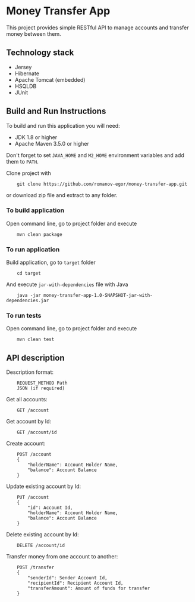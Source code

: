 # Money Transfer App
This project provides simple RESTful API to manage accounts and transfer money between them.

## Technology stack

* Jersey
* Hibernate
* Apache Tomcat (embedded)
* HSQLDB
* JUnit

## Build and Run Instructions

To build and run this application you will need:
* JDK 1.8 or higher
* Apache Maven 3.5.0 or higher

Don't forget to set `JAVA_HOME` and `M2_HOME` environment variables and add them to `PATH`.

Clone project with
```
    git clone https://github.com/romanov-egor/money-transfer-app.git
```
or download zip file and extract to any folder.

### To build application
Open command line, go to project folder and execute
```
    mvn clean package
```

### To run application
Build application, go to `target` folder
```
    cd target
```
And execute `jar-with-dependencies` file with Java
```
    java -jar money-transfer-app-1.0-SNAPSHOT-jar-with-dependencies.jar
```

### To run tests
Open command line, go to project folder and execute
```
    mvn clean test
```

## API description
Description format:
```
    REQUEST_METHOD Path
    JSON (if required)
```

Get all accounts:
```
    GET /account
```

Get account by Id:
```
    GET /account/id
```

Create account:
```
    POST /account
    {
        "holderName": Account Holder Name,
        "balance": Account Balance
    }
```

Update existing account by Id:
```
    PUT /account
    {
        "id": Account Id,
        "holderName": Account Holder Name,
        "balance": Account Balance
    }
```

Delete existing account by Id:
```
    DELETE /account/id
```

Transfer money from one account to another:
```
    POST /transfer
    {
        "senderId": Sender Account Id,
        "recipientId": Recipient Account Id,
        "transferAmount": Amount of funds for transfer
    }
```